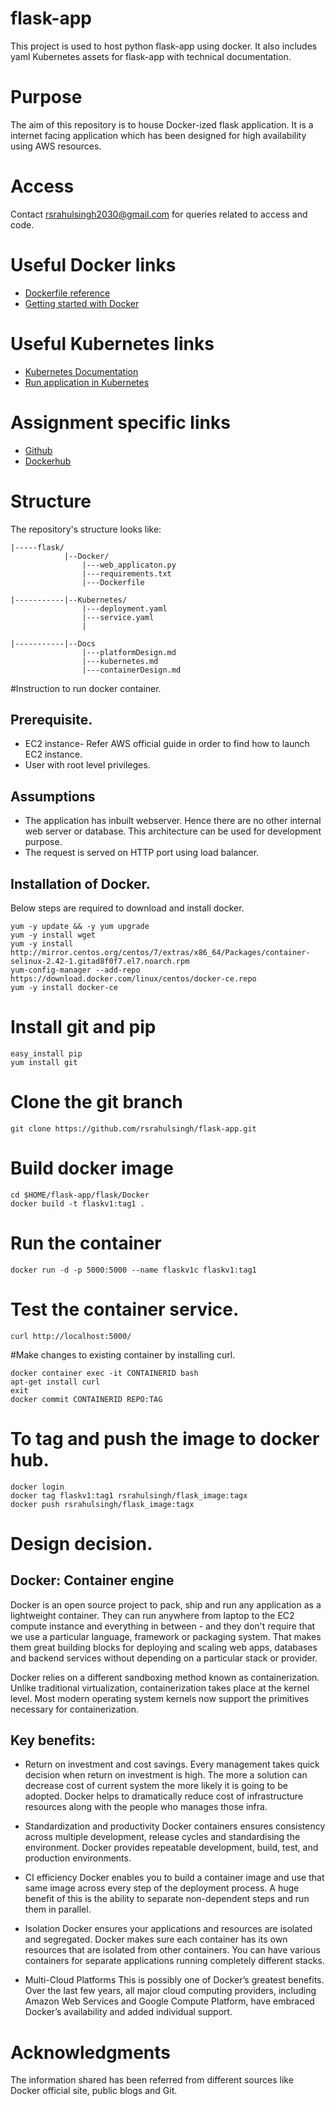 # flask-app
This project is used to host python flask-app using docker. It also includes yaml Kubernetes assets for flask-app with technical documentation.

# Purpose
The aim of this repository is to house Docker-ized flask application. It is a internet facing application which has been designed for high availability using AWS resources.

# Access
Contact rsrahulsingh2030@gmail.com for queries related to access and code.

# Useful Docker links
* [Dockerfile reference](https://docs.docker.com/engine/reference/builder/)
* [Getting started with Docker](https://docs.docker.com/get-started/)

# Useful Kubernetes links
* [Kubernetes Documentation](https://kubernetes.io/docs/home/)
* [Run application in Kubernetes](https://kubernetes.io/docs/tasks/run-application/run-stateless-application-deployment/)

# Assignment specific links
* [Github](https://github.com/rsrahulsingh)
* [Dockerhub](https://hub.docker.com/r/rsrahulsingh/flask_image/)

# Structure
The repository's structure looks like:
```
|-----flask/
            |--Docker/
                |---web_applicaton.py
                |---requirements.txt
                |---Dockerfile
 
|-----------|--Kubernetes/
                |---deployment.yaml
                |---service.yaml
                |

|-----------|--Docs
                |---platformDesign.md
                |---kubernetes.md
                |---containerDesign.md 

 ``` 
 
 #Instruction to run docker container.

## Prerequisite.
* EC2 instance- Refer AWS official guide in order to find how to launch EC2 instance.
* User with root level privileges.

## Assumptions
* The application has inbuilt webserver. Hence there are no other internal web server or database. This architecture can be used for development purpose.
* The request is served on HTTP port using load balancer.


## Installation of Docker.
 Below steps are required to download and install docker.
```
yum -y update && -y yum upgrade
yum -y install wget
yum -y install http://mirror.centos.org/centos/7/extras/x86_64/Packages/container-selinux-2.42-1.gitad8f0f7.el7.noarch.rpm
yum-config-manager --add-repo https://download.docker.com/linux/centos/docker-ce.repo
yum -y install docker-ce
```
# Install git and pip
```
easy_install pip
yum install git
```
# Clone the git branch
```
git clone https://github.com/rsrahulsingh/flask-app.git
```
# Build docker image
```
cd $HOME/flask-app/flask/Docker
docker build -t flaskv1:tag1 .
```
# Run the container
```
docker run -d -p 5000:5000 --name flaskv1c flaskv1:tag1
```

# Test the container service.
```
curl http://localhost:5000/
```

#Make changes to existing container by installing curl.
```
docker container exec -it CONTAINERID bash
apt-get install curl
exit
docker commit CONTAINERID REPO:TAG

```
# To tag and push the image to docker hub.
```
docker login
docker tag flaskv1:tag1 rsrahulsingh/flask_image:tagx
docker push rsrahulsingh/flask_image:tagx
```



# Design decision.

## Docker: Container engine

Docker is an open source project to pack, ship and run any application
as a lightweight container. They can run anywhere from laptop to  the EC2 compute instance and everything in between - and they don't require that we use a particular language, framework or packaging system. That makes them great building blocks for deploying and scaling web apps, databases and backend services without depending on a particular stack or provider.

Docker relies on a different sandboxing method known as containerization. Unlike traditional virtualization, containerization takes place at the kernel level. Most modern operating system kernels now support the primitives necessary for containerization.

## Key benefits:

* Return on investment and cost savings.
  Every management takes quick decision when return on investment is high. The more a solution can decrease cost of current system the more likely it is going to be adopted. Docker helps to dramatically reduce cost of infrastructure resources along with the people who manages those infra.  

* Standardization and productivity
  Docker containers ensures consistency across multiple development, release cycles and standardising the environment. Docker provides repeatable development, build, test, and production environments.

* CI efficiency
  Docker enables you to build a container image and use that same image across every step of the deployment process. A huge benefit of this is the ability to separate non-dependent steps and run them in parallel. 

* Isolation
  Docker ensures your applications and resources are isolated and segregated. Docker makes sure each container has its own resources that are isolated from other containers. You can have various containers for separate applications running completely different stacks. 

* Multi-Cloud Platforms
  This is possibly one of Docker’s greatest benefits. Over the last few years, all major cloud computing providers, including Amazon Web Services and Google Compute Platform, have embraced Docker’s availability and added individual support.


# Acknowledgments

The information shared has been referred from different sources like Docker official site, public blogs and Git.
